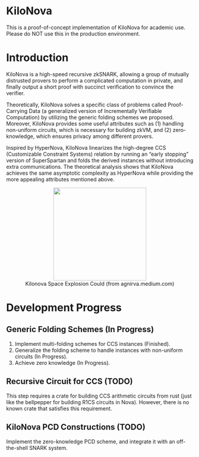 # KiloNova
This is a proof-of-concept implementation of KiloNova for academic use. 
Please do NOT use this in the production environment.

# Introduction
KiloNova is a high-speed recursive zkSNARK, allowing a group of mutually distrusted provers to perform a complicated computation in private, and finally output a short proof with succinct verification to convince the verifier.

Theoretically, KiloNova solves a specific class of problems called Proof-Carrying Data (a generalized version of Incrementally Verifiable Computation) by utilizing the generic folding schemes we proposed. Moreover, KiloNova provides some useful attributes such as (1) handling non-uniform circuits, which is necessary for building zkVM, and (2) zero-knowledge, which ensures privacy among different provers.

Inspired by HyperNova, KiloNova linearizes the high-degree CCS (Customizable Constraint Systems) relation by running an “early stopping” version of SuperSpartan and folds the derived instances without introducing extra communications.
The theoretical analysis shows that KiloNova achieves the same asymptotic complexity as HyperNova while providing the more appealing attributes mentioned above.

<p align="center">
<img src="https://github.com/FranklinZty/KiloNova-poc/assets/44116484/db9a7d96-8ef3-4622-b239-f54ef3d2b906" width="250">  <br>
Kilonova Space Explosion Could (from agnirva.medium.com)
<p>

# Development Progress
## Generic Folding Schemes (In Progress)
1. Implement multi-folding schemes for CCS instances (Finished). 
2. Generalize the folding scheme to handle instances with non-uniform circuits (In Progress).
3. Achieve zero knowledge (In Progress).
## Recursive Circuit for CCS (TODO)
This step requires a crate for building CCS arithmetic circuits from rust (just like the bellpepper for building R1CS circuits in Nova). 
However, there is no known crate that satisfies this requirement.
## KiloNova PCD Constructions (TODO)
Implement the zero-knowledge PCD scheme, and integrate it with an off-the-shell SNARK system.
